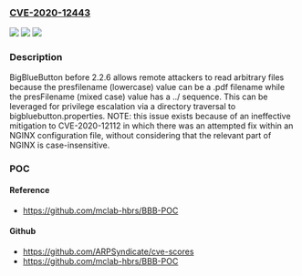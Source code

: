 ### [CVE-2020-12443](https://cve.mitre.org/cgi-bin/cvename.cgi?name=CVE-2020-12443)
![](https://img.shields.io/static/v1?label=Product&message=n%2Fa&color=blue)
![](https://img.shields.io/static/v1?label=Version&message=n%2Fa%20&color=brightgreen)
![](https://img.shields.io/static/v1?label=Vulnerability&message=n%2Fa&color=brightgreen)

### Description

BigBlueButton before 2.2.6 allows remote attackers to read arbitrary files because the presfilename (lowercase) value can be a .pdf filename while the presFilename (mixed case) value has a ../ sequence. This can be leveraged for privilege escalation via a directory traversal to bigbluebutton.properties. NOTE: this issue exists because of an ineffective mitigation to CVE-2020-12112 in which there was an attempted fix within an NGINX configuration file, without considering that the relevant part of NGINX is case-insensitive.

### POC

#### Reference
- https://github.com/mclab-hbrs/BBB-POC

#### Github
- https://github.com/ARPSyndicate/cve-scores
- https://github.com/mclab-hbrs/BBB-POC


